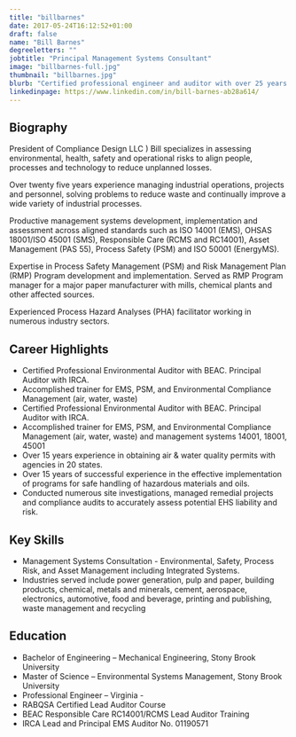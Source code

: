 ```yaml
---
title: "billbarnes"
date: 2017-05-24T16:12:52+01:00
draft: false
name: "Bill Barnes"
degreeletters: ""
jobtitle: "Principal Management Systems Consultant"
image: "billbarnes-full.jpg"
thumbnail: "billbarnes.jpg"
blurb: "Certified professional engineer and auditor with over 25 years’ experience."
linkedinpage: https://www.linkedin.com/in/bill-barnes-ab28a614/
---
```


## Biography

<p>
    President of Compliance Design LLC <http://www.compliance-design.com>) Bill specializes in assessing environmental, health, safety and operational risks to align people, processes and technology to reduce unplanned losses.
</p>
<p>
    Over twenty five years experience managing industrial operations, projects and personnel, solving problems to reduce waste and continually improve a wide variety of industrial processes.
</p>
<p>
    Productive management systems development, implementation and assessment across aligned standards such as ISO 14001 (EMS), OHSAS 18001/ISO 45001 (SMS), Responsible Care (RCMS and RC14001), Asset Management (PAS 55), Process Safety (PSM) and ISO 50001 (EnergyMS).  
</p>
<p>
    Expertise in Process Safety Management (PSM) and Risk Management Plan (RMP) Program development and implementation. Served as RMP Program manager for a major paper manufacturer with mills, chemical plants and other affected sources. 
</p>
<p>
    Experienced Process Hazard Analyses (PHA) facilitator working in numerous industry sectors.  
</p>

## Career Highlights

*	Certified Professional Environmental Auditor with BEAC. Principal Auditor with IRCA.
*	Accomplished trainer for EMS, PSM, and Environmental Compliance Management (air, water, waste)
*	Certified Professional Environmental Auditor with BEAC. Principal Auditor with IRCA.
*	Accomplished trainer for EMS, PSM, and Environmental Compliance Management (air, water, waste) and management systems 14001, 18001, 45001
*	Over 15 years experience in obtaining air & water quality permits with agencies in 20 states.
*	Over 15 years of successful experience in the effective implementation of programs for safe handling of hazardous materials and oils.
*	Conducted numerous site investigations, managed remedial projects and compliance audits to accurately assess potential EHS liability and risk.


<split>

## Key Skills
*	Management Systems Consultation - Environmental, Safety, Process Risk, and Asset Management including Integrated Systems.
*	Industries served include power generation, pulp and paper, building products, chemical, metals and minerals, cement, aerospace, electronics, automotive, food and beverage, printing and publishing, waste management and recycling


## Education
*	Bachelor of Engineering – Mechanical Engineering, Stony Brook University
*	Master of Science – Environmental Systems Management, Stony Brook University
*	Professional Engineer – Virginia - 
*	RABQSA Certified Lead Auditor Course 
*	BEAC Responsible Care RC14001/RCMS Lead Auditor Training 
*	IRCA Lead and Principal EMS Auditor No. 01190571
